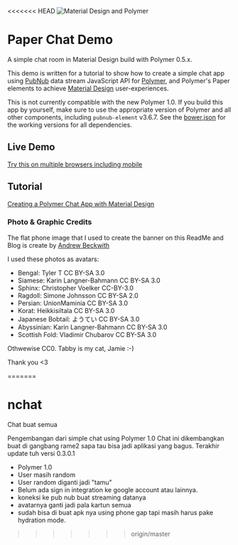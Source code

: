 <<<<<<< HEAD
![Material Design and Polymer](http://pubnub.com/blog/wp-content/uploads/2015/01/paper-chat-cover.png "Material Design and Polymer")

# Paper Chat Demo

A simple chat room in Material Design build with Polymer 0.5.x.

This demo is written for a tutorial to show how to create a simple chat app using [PubNub][pubnub] data stream JavaScript API for [Polymer][polymer], and Polymer's Paper elements to achieve [Material Design][md] user-experiences.

This is not currently compatible with the new Polymer 1.0.
If you build this app by yourself, make sure to use the appropriate version of Polymer and all other components, including `pubnub-element` v3.6.7.
See the [bower.json](https://github.com/pubnub/paper-chat/blob/gh-pages/bower.json) for the working versions for all dependencies. 

## Live Demo

[Try this on multiple browsers including mobile](http://pubnub.github.io/paper-chat/index.html)

## Tutorial

[Creating a Polymer Chat App with Material Design][blog]

### Photo & Graphic Credits

The flat phone image that I used to create the banner on this ReadMe and Blog is create by [Andrew Beckwith](https://dribbble.com/shots/1093397-Flat-Phones-PSD-Freebie?list=users&offset=13)

I used these photos as avatars:

- Bengal: Tyler T CC BY-SA 3.0
- Siamese: Karin Langner-Bahmann CC BY-SA 3.0
- Sphinx: Christopher Voelker CC-BY-3.0
- Ragdoll: Simone Johnsson CC BY-SA 2.0
- Persian: UnionMaminia CC BY-SA 3.0
- Korat: Heikkisiltala CC BY-SA 3.0
- Japanese Bobtail: ようてい  CC BY-SA 3.0
- Abyssinian: Karin Langner-Bahmann CC BY-SA 3.0
- Scottish Fold: Vladimir Chubarov CC BY-SA 3.0

Othwewise CC0. Tabby is my cat, Jamie :-)

Thank you <3



[polymer]: https://www.polymer-project.org
[md]: http://www.google.com/design/spec/material-design/introduction.html
[pubnub]: http://www.pubnub.com/docs/javascript/javascript-sdk.html

[blog]: http://www.pubnub.com/blog/creating-a-polymer-chat-app-with-material-design/
=======
# nchat
Chat buat semua

Pengembangan dari simple chat using Polymer 1.0
Chat ini dikembangkan buat di gangbang rame2
sapa tau bisa jadi aplikasi yang bagus.
Terakhir update tuh versi 0.3.0.1
- Polymer 1.0
- User masih random
- User random diganti jadi "tamu"
- Belum ada sign in integration ke google account atau lainnya.
- koneksi ke pub nub buat streaming datanya
- avatarnya ganti jadi pala kartun semua
- sudah bisa di buat apk nya using phone gap tapi masih harus pake hydration mode.
>>>>>>> origin/master
